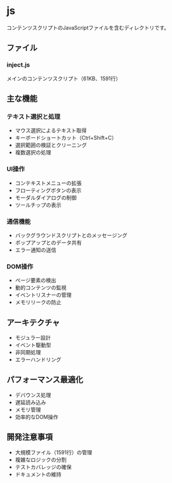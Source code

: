 # js

コンテンツスクリプトのJavaScriptファイルを含むディレクトリです。

## ファイル

### inject.js
メインのコンテンツスクリプト（61KB、1591行）

## 主な機能

### テキスト選択と処理
- マウス選択によるテキスト取得
- キーボードショートカット（Ctrl+Shift+C）
- 選択範囲の検証とクリーニング
- 複数選択の処理

### UI操作
- コンテキストメニューの拡張
- フローティングボタンの表示
- モーダルダイアログの制御
- ツールチップの表示

### 通信機能
- バックグラウンドスクリプトとのメッセージング
- ポップアップとのデータ共有
- エラー通知の送信

### DOM操作
- ページ要素の検出
- 動的コンテンツの監視
- イベントリスナーの管理
- メモリリークの防止

## アーキテクチャ

- モジュラー設計
- イベント駆動型
- 非同期処理
- エラーハンドリング

## パフォーマンス最適化

- デバウンス処理
- 遅延読み込み
- メモリ管理
- 効率的なDOM操作

## 開発注意事項

- 大規模ファイル（1591行）の管理
- 複雑なロジックの分割
- テストカバレッジの確保
- ドキュメントの維持
